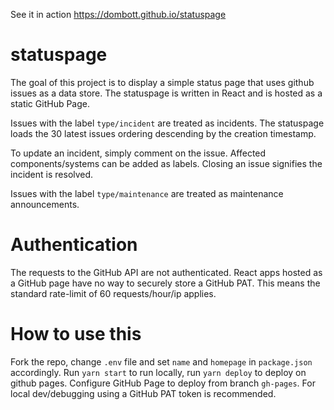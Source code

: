 See it in action https://dombott.github.io/statuspage

# statuspage

The goal of this project is to display a simple status page that uses github issues as a data store.
The statuspage is written in React and is hosted as a static GitHub Page.

Issues with the label `type/incident` are treated as incidents.
The statuspage loads the 30 latest issues ordering descending by the creation timestamp.

To update an incident, simply comment on the issue.
Affected components/systems can be added as labels.
Closing an issue signifies the incident is resolved.

Issues with the label `type/maintenance` are treated as maintenance announcements.

# Authentication

The requests to the GitHub API are not authenticated.
React apps hosted as a GitHub page have no way to securely store a GitHub PAT.
This means the standard rate-limit of 60 requests/hour/ip applies.

# How to use this

Fork the repo, change `.env` file and set `name` and `homepage` in `package.json` accordingly.
Run `yarn start` to run locally, run `yarn deploy` to deploy on github pages.
Configure GitHub Page to deploy from branch `gh-pages`.
For local dev/debugging using a GitHub PAT token is recommended.
